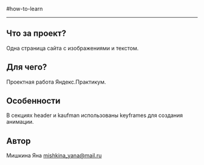 #how-to-learn
____
## Что за проект?
Одна страница сайта c изображениями и текстом.

## Для чего?
Проектная работа Яндекс.Практикум.

## Особенности
В секциях header и kaufman использованы keyframes для создания анимации.

## Автор
Мишкина Яна
mishkina_yana@mail.ru

